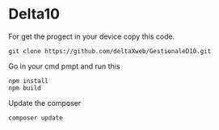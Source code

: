 # Delta10
For get the progect in your device copy this code.
````
git clone https://github.com/deltaXweb/GestionaleD10.git
````

Go in your cmd pmpt and run this
````
npm install
npm build
````
Update the composer
````
composer update
````
